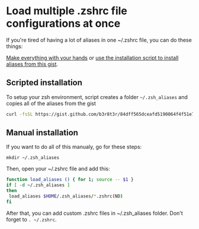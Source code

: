 # Load multiple .zshrc file configurations at once

If you're tired of having a lot of aliases in one ~/.zshrc file, you can do these things:

[Make everything with your hands](#manual-installation) or [use the installation script to install aliases from this gist](#scripted-installation).

## Scripted installation

To setup your zsh environment, script creates a folder `~/.zsh_aliases` and copies all of the aliases from the gist

```bash
curl -fsSL https://gist.github.com/b3r8t3r/84dff565dceafd5190064f4f51e78453/raw/1e9accc42aed4e29ae88cf08d3382cf0eb21df45/zsh_alias_config.sh | bash
```

## Manual installation

If you want to do all of this manualy, go for these steps:

`mkdir ~/.zsh_aliases`

Then, open your ~/.zshrc file and add this:

```bash
function load_aliases () { for 1; source -- $1 }
if [ -d ~/.zsh_aliases ]
then
 load_aliases $HOME/.zsh_aliases/*.zshrc(ND)
fi
```

After that, you can add custom .zshrc files in ~/.zsh_aliases folder. Don't forget to `. ~/.zshrc`.